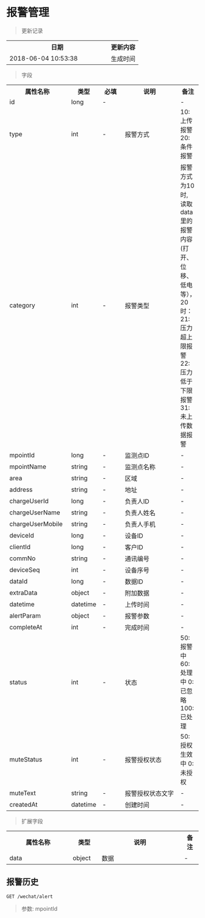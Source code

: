 # 报警管理

> 更新记录

<table>
    <tr>
        <th style="width:250px;">日期</th>
        <th>更新内容</th>
    </tr>
    <tr>
        <td>2018-06-04 10:53:38</td>
        <td>生成时间</td>
    </tr>
</table>

> 字段

<table>
    <tr>
        <th style="width:150px;">属性名称</th>
        <th style="width:60px;">类型</th>
        <th style="width:60px;">必填</th>
        <th style="width:200px;">说明</th>
        <th>备注</th>
    </tr>
    <tr>
        <td>id</td>
        <td>long</td>
        <td>-</td>
        <td></td>
        <td>-</td>
    </tr>
    <tr>
        <td>type</td>
        <td>int</td>
        <td>-</td>
        <td>报警方式</td>
        <td>10: 上传报警 20: 条件报警</td>
    </tr>
    <tr>
        <td>category</td>
        <td>int</td>
        <td>-</td>
        <td>报警类型</td>
        <td>报警方式为10时, 读取data里的报警内容(打开、位移、低电等），20时：21: 压力超上限报警 22: 压力低于下限报警 31: 未上传数据报警</td>
    </tr>
    <tr>
        <td>mpointId</td>
        <td>long</td>
        <td>-</td>
        <td>监测点ID</td>
        <td>-</td>
    </tr>
    <tr>
        <td>mpointName</td>
        <td>string</td>
        <td>-</td>
        <td>监测点名称</td>
        <td>-</td>
    </tr>
    <tr>
        <td>area</td>
        <td>string</td>
        <td>-</td>
        <td>区域</td>
        <td>-</td>
    </tr>
    <tr>
        <td>address</td>
        <td>string</td>
        <td>-</td>
        <td>地址</td>
        <td>-</td>
    </tr>
    <tr>
        <td>chargeUserId</td>
        <td>long</td>
        <td>-</td>
        <td>负责人ID</td>
        <td>-</td>
    </tr>
    <tr>
        <td>chargeUserName</td>
        <td>string</td>
        <td>-</td>
        <td>负责人姓名</td>
        <td>-</td>
    </tr>
    <tr>
        <td>chargeUserMobile</td>
        <td>string</td>
        <td>-</td>
        <td>负责人手机</td>
        <td>-</td>
    </tr>
    <tr>
        <td>deviceId</td>
        <td>long</td>
        <td>-</td>
        <td>设备ID</td>
        <td>-</td>
    </tr>
    <tr>
        <td>clientId</td>
        <td>long</td>
        <td>-</td>
        <td>客户ID</td>
        <td>-</td>
    </tr>
    <tr>
        <td>commNo</td>
        <td>string</td>
        <td>-</td>
        <td>通讯编号</td>
        <td>-</td>
    </tr>
    <tr>
        <td>deviceSeq</td>
        <td>int</td>
        <td>-</td>
        <td>设备序号</td>
        <td>-</td>
    </tr>
    <tr>
        <td>dataId</td>
        <td>long</td>
        <td>-</td>
        <td>数据ID</td>
        <td>-</td>
    </tr>
    <tr>
        <td>extraData</td>
        <td>object</td>
        <td>-</td>
        <td>附加数据</td>
        <td>-</td>
    </tr>
    <tr>
        <td>datetime</td>
        <td>datetime</td>
        <td>-</td>
        <td>上传时间</td>
        <td>-</td>
    </tr>
    <tr>
        <td>alertParam</td>
        <td>object</td>
        <td>-</td>
        <td>报警参数</td>
        <td>-</td>
    </tr>
    <tr>
        <td>completeAt</td>
        <td>int</td>
        <td>-</td>
        <td>完成时间</td>
        <td>-</td>
    </tr>  
    <tr>
        <td>status</td>
        <td>int</td>
        <td>-</td>
        <td>状态</td>
        <td>50: 报警中 60:处理中 0:已忽略 100:已处理</td>
    </tr>
    <tr>
        <td>muteStatus</td>
        <td>int</td>
        <td>-</td>
        <td>报警授权状态</td>
        <td>50: 授权生效中 0: 未授权</td>
    </tr>
    <tr>
        <td>muteText</td>
        <td>string</td>
        <td>-</td>
        <td>报警授权状态文字</td>
        <td>-</td>
    </tr>
    <tr>
        <td>createdAt</td>
        <td>datetime</td>
        <td>-</td>
        <td>创建时间</td>
        <td>-</td>
    </tr>
</table>

> 扩展字段

<table>
    <tr>
        <th style="width:150px;">属性名称</th>
        <th style="width:60px;">类型</th>
        <th style="width:200px;">说明</th>
        <th>备注</th>
    </tr>
    <tr>
        <td>data</td>
        <td>object</td>
        <td>数据</td>
        <td>-</td>
    </tr>
</table>

## 报警历史

```
GET /wechat/alert
```

> 参数: mpointId


